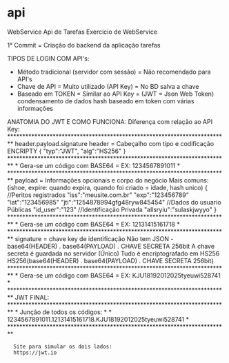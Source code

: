 # api
WebService Api de Tarefas
Exercicio de WebService

1° Commit = Criação do backend da aplicação tarefas

TIPOS DE LOGIN COM API's:
- Método tradicional (servidor com sessão) = Não recomendado para API's
- Chave de API = Muito utilizado (API Key) = No BD salva a chave
- Baseado em TOKEN = Similar ao API Key = (JWT = Json Web Token) condensamento 
  de dados hash baseado em token com várias informações
  
ANATOMIA DO JWT E COMO FUNCIONA:
    Diferença com relação ao API Key:
    *************************************************************************
    header.payload.signature
    header = Cabeçalho com tipo e codificação ENCRIPTY
        {
            "typ":"JWT",
            "alg":"HS256"
        }
    *************************************************************************
    *    Gera-se um código com BASE64 = EX: 1234567891011                   *
    *************************************************************************
    payload = Informações opcionais e corpo do negócio Mais comuns:(ishoe, 
              expire: quando expira, quando foi criado = idade, hash unico)
        {
            //Peritos registrados
            "iss":"meusite.com.br"
            "exp":"123456789"
            "iat":"123456985"
            "jti":"1254878994gfg48ryw845454"
           //Dados do usuario Públicas
           "id_user":"123"
           //Identificação Privada
           "allsryiu":"sulaskjwyyo"
        }
    *************************************************************************
    *    Gera-se um código com BASE64 = EX: 12131415161718                  *
    *************************************************************************
    signature = chave key de identificação Não tem JSON
     - base64(HEADER) . base64(PAYLOAD) . CHAVE SECRETA 256bit
     A chave secreta é guardada no servidor (Único) 
     Tudo é encriptografado em HS256
     HS256(base64(HEADER) . base64(PAYLOAD) . CHAVE SECRETA 256bit)          
    *************************************************************************
    *    Gera-se um código com BASE64 = EX: KJU18192012025tyeuwi528741      *
    ************************************************************************* 
    JWT FINAL:
    *************************************************************************
    *    Junção de todos os códigos:                                        *
    *    1234567891011.12131415161718.KJU18192012025tyeuwi528741            *
    *************************************************************************
      
      
      Site para simular os dois lados:
      https://jwt.io
      
      
    
    
    
    
